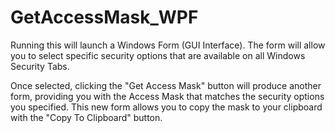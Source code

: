 # GetAccessMask_WPF

Running this will launch a Windows Form (GUI Interface).  The form will allow you to select specific security options that are available on all Windows Security Tabs.

Once selected, clicking the "Get Access Mask" button will produce another form, providing you with the Access Mask that matches the security options you specified.  This new form allows you to copy the mask to your clipboard with the "Copy To Clipboard" button.
